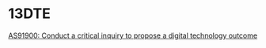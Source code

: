 # 13DTE

[AS91900: Conduct a critical inquiry to propose a digital technology outcome](https://github.com/wghs-crouse/13DTE/wiki/AS91900:-Conduct-a-critical-inquiry-to-propose-a-digital-technology-outcome)
